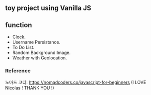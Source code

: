 ## toy project using Vanilla JS

## function
- Clock.
- Username Persistance.
- To Do List.
- Random Background Image.
- Weather with Geolocation.

### Reference
노마드 코더: https://nomadcoders.co/javascript-for-beginners
(I LOVE Nicolas ! THANK YOU !)
